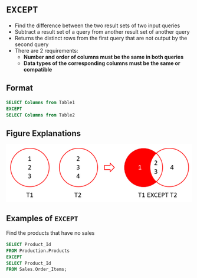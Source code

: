 # `EXCEPT`

- Find the difference between the two result sets of two input queries
- Subtract a result set of a query from another result set of another query
- Returns the distinct rows from the first query that are not output by the second query
- There are 2 requirements:
  - **Number and order of columns must be the same in both queries**
  - **Data types of the corresponding columns must be the same or compatible**

## Format

```sql
SELECT Columns from Table1
EXCEPT
SELECT Columns from Table2
```

## Figure Explanations

<img src="../../figures/except.png">

## Examples of `EXCEPT`

Find the products that have no sales

```sql
SELECT Product_Id
FROM Production.Products
EXCEPT
SELECT Product_Id
FROM Sales.Order_Items;
```